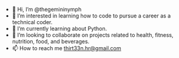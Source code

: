 - 👋 Hi, I’m @thegemininymph
- 👀 I’m interested in learning how to code to pursue a career as a technical coder.
- 🌱 I’m currently learning about Python.
- 💞️ I’m looking to collaborate on projects related to health, fitness, nutrition, food, and beverages.
- 📫 How to reach me thirt33n.hr@gmail.com

<!---
thegemininymph/thegemininymph is a ✨ special ✨ repository because its `README.md` (this file) appears on your GitHub profile.
You can click the Preview link to take a look at your changes.
--->
